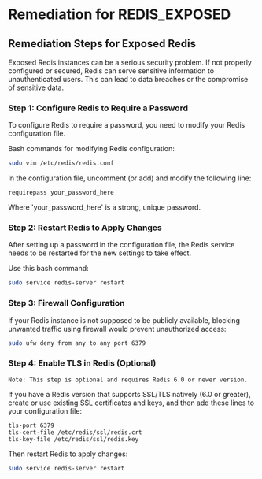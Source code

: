 # Remediation for REDIS_EXPOSED

## Remediation Steps for Exposed Redis

Exposed Redis instances can be a serious security problem. If not properly configured or secured, Redis can serve sensitive information to unauthenticated users. This can lead to data breaches or the compromise of sensitive data.

### Step 1: Configure Redis to Require a Password
To configure Redis to require a password, you need to modify your Redis configuration file.

Bash commands for modifying Redis configuration:

```bash
sudo vim /etc/redis/redis.conf
```

In the configuration file, uncomment (or add) and modify the following line:

```shell
requirepass your_password_here
```

Where 'your_password_here' is a strong, unique password.

### Step 2: Restart Redis to Apply Changes

After setting up a password in the configuration file, the Redis service needs to be restarted for the new settings to take effect.

Use this bash command:

```bash
sudo service redis-server restart
```

### Step 3: Firewall Configuration 

If your Redis instance is not supposed to be publicly available, blocking unwanted traffic using firewall would prevent unauthorized access:

```bash
sudo ufw deny from any to any port 6379
```

### Step 4: Enable TLS in Redis (Optional)

```
Note: This step is optional and requires Redis 6.0 or newer version.
```

If you have a Redis version that supports SSL/TLS natively (6.0 or greater), create or use existing SSL certificates and keys, and then add these lines to your configuration file:

```shell
tls-port 6379
tls-cert-file /etc/redis/ssl/redis.crt
tls-key-file /etc/redis/ssl/redis.key
```

Then restart Redis to apply changes:

```bash
sudo service redis-server restart
```